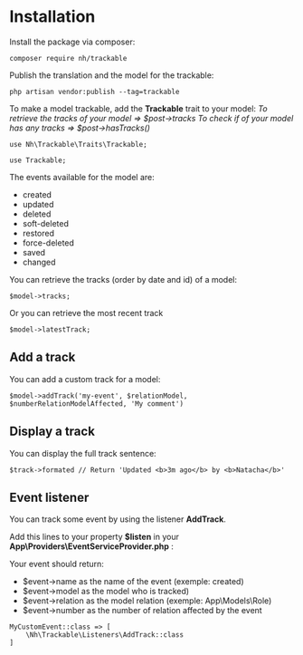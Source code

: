 # Installation

Install the package via composer:

```
composer require nh/trackable
```

Publish the translation and the model for the trackable:

```
php artisan vendor:publish --tag=trackable
```

To make a model trackable, add the **Trackable** trait to your model:
*To retrieve the tracks of your model => $post->tracks*
*To check if of your model has any tracks => $post->hasTracks()*

```
use Nh\Trackable\Traits\Trackable;

use Trackable;
```

The events available for the model are:
- created
- updated
- deleted
- soft-deleted
- restored
- force-deleted
- saved
- changed

You can retrieve the tracks (order by date and id) of a model:

```
$model->tracks;
```

Or you can retrieve the most recent track

```
$model->latestTrack;
```


## Add a track

You can add a custom track for a model:

```
$model->addTrack('my-event', $relationModel, $numberRelationModelAffected, 'My comment')
```

## Display a track

You can display the full track sentence:

```
$track->formated // Return 'Updated <b>3m ago</b> by <b>Natacha</b>'
```

## Event listener

You can track some event by using the listener **AddTrack**.

Add this lines to your property **$listen** in your  **App\Providers\EventServiceProvider.php** :

Your event should return:
- $event->name as the name of the event (exemple: created)
- $event->model as the model who is tracked)
- $event->relation as the model relation (exemple: App\Models\Role)
- $event->number as the number of relation affected by the event

```
MyCustomEvent::class => [
    \Nh\Trackable\Listeners\AddTrack::class
]
```
